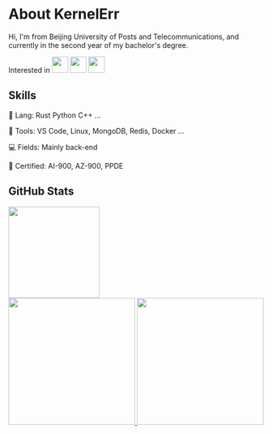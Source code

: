 # About KernelErr

Hi, I'm from Beijing University of Posts and Telecommunications, and currently in the second year of my bachelor's degree.

Interested in <img src="https://webassembly.org/favicon.ico" height="32px"> <img src="https://www.kernel.org/theme/images/logos/favicon.png" height="32px"> <img src="https://www.rust-lang.org/static/images/ferris.gif" height="32px">

## Skills

🦀 Lang: Rust Python C++ ...

🔨 Tools: VS Code, Linux, MongoDB, Redis, Docker ...

💻 Fields: Mainly back-end

📄 Certified: AI-900, AZ-900, PPDE

## GitHub Stats

<a href="https://github.com/KernelErr">
  <img height="180px" src="https://github-readme-stats.vercel.app/api?username=KernelErr&theme=github_dark">
  <br/>
  <img height="250px" src="https://github-readme-stats.vercel.app/api/top-langs/?username=KernelErr&theme=github_dark">
  <img height="250px" src="https://github-readme-stats.vercel.app/api/wakatime?username=KernelErr&theme=github_dark">
</a>

